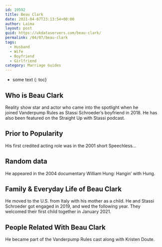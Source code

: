 ```yaml
---
id: 19592
title: Beau Clark
date: 2021-04-07T23:13:54+00:00
author: Laima
layout: post
guid: https://ukdataservers.com/beau-clark/
permalink: /04/07/beau-clark
tags:
  - Husband
  - Wife
  - Boyfriend
  - Girlfriend
category: Marriage Guides
---
```


* some text
{: toc}


## Who is Beau Clark
                  
                  
                  
Reality show star and actor who came into the spotlight when he joined Vanderpump Rules as Stassi Schroeder&#8217;s boyfriend in 2018. He has also been featured on the Straight Up with Stassi podcast.
                  
              
            
              
            
                
                
                
## Prior to Popularity
                  
                  
                  
His first credited acting role was in the 2001 short Speechless&#8230;
                  
              
            
              
            
                
                
                
## Random data
                  
                  
                  
He appeared in the 2004 documentary William Hung: Hangin&#8217; with Hung.
                  
              
            
              
            
                
                
                
## Family & Everyday Life of Beau Clark
                  
                  
                  
He moved to the U.S. from Italy with his mother as a child. He and Stassi Schroeder got engaged in 2019, and wed the following year. They welcomed their first child together in January 2021.
                  
              
            
              
            
                
                
                
## People Related With Beau Clark
                  
                  
                  
He became part of the Vanderpump Rules cast along with Kristen Doute.
                  
              
            
              
            
                
              
            
              
              
            
            
              
            
          
          
          